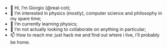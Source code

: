 - 👋 Hi, I’m Giorgio (@real-cot);
- 👀 I’m interested in physics (mostly), computer science and philosophy in my spare time;
- 🌱 I’m currently learning physics;
- 💞️ I’m not actually looking to collaborate on anything in particular; 
- 📫 How to reach me: just hack me and find out where i live, i'll probably be home.

<!---
real-cot/real-cot is a ✨ special ✨ repository because its `README.md` (this file) appears on your GitHub profile.
You can click the Preview link to take a look at your changes.
--->
